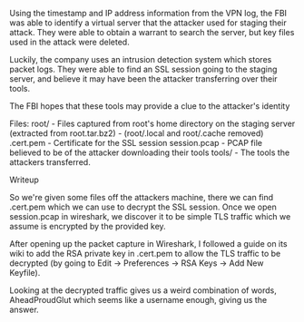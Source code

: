 Using the timestamp and IP address information from the VPN log, the FBI was able to identify a virtual server that the attacker used for staging their attack. They were able to obtain a warrant to search the server, but key files used in the attack were deleted.

Luckily, the company uses an intrusion detection system which stores packet logs. They were able to find an SSL session going to the staging server, and believe it may have been the attacker transferring over their tools.

The FBI hopes that these tools may provide a clue to the attacker's identity


Files:
root/ - Files captured from root's home directory on the staging server (extracted from root.tar.bz2) - (root/.local and root/.cache removed)
.cert.pem - Certificate for the SSL session
session.pcap - PCAP file believed to be of the attacker downloading their tools
tools/ - The tools the attackers transferred.

Writeup

So we're given some files off the attackers machine, there we can find .cert.pem which we can use to decrypt the SSL session. Once we open session.pcap in wireshark, we discover it to be simple TLS traffic which we assume is encrypted by the provided key.

After opening up the packet capture in Wireshark, I followed a guide on its wiki to add the RSA private key in .cert.pem to allow the TLS traffic to be decrypted (by going to Edit -> Preferences -> RSA Keys -> Add New Keyfile).

Looking at the decrypted traffic gives us a weird combination of words, AheadProudGlut which seems like a username enough, giving us the answer.
